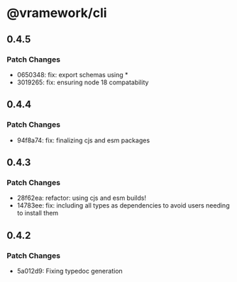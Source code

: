 # @vramework/cli

## 0.4.5

### Patch Changes

- 0650348: fix: export schemas using \*
- 3019265: fix: ensuring node 18 compatability

## 0.4.4

### Patch Changes

- 94f8a74: fix: finalizing cjs and esm packages

## 0.4.3

### Patch Changes

- 28f62ea: refactor: using cjs and esm builds!
- 14783ee: fix: including all types as dependencies to avoid users needing to install them

## 0.4.2

### Patch Changes

- 5a012d9: Fixing typedoc generation
